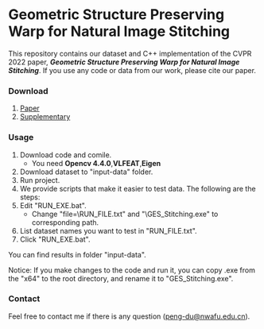 # Geometric Structure Preserving Warp for Natural Image Stitching



This repository contains our dataset and C++ implementation of the CVPR 2022 paper, ***Geometric Structure Preserving Warp for Natural Image Stitching***. If you use any code or data from our work, please cite our paper.

### Download

1. [Paper](...)
2. [Supplementary](...)

### Usage

1. Download code and comile.
	* You need  **Opencv 4.4.0**,**VLFEAT**,**Eigen**
2. Download dataset to "input-data" folder.
3. Run project.
4. We provide scripts that make it easier to test data. The following are the steps:
5. Edit "RUN_EXE.bat". 
	* Change "file=\RUN_FILE.txt" and "\GES_Stitching.exe" to corresponding path.
5. List dataset names you want to test in "RUN_FILE.txt".
6. Click "RUN_EXE.bat".

You can find results in folder "input-data".

Notice: If you make changes to the code and run it, you can copy .exe from the "x64" to the root directory, and rename it to "GES_Stitching.exe".  

### Contact

Feel free to contact me if there is any question (peng-du@nwafu.edu.cn).
